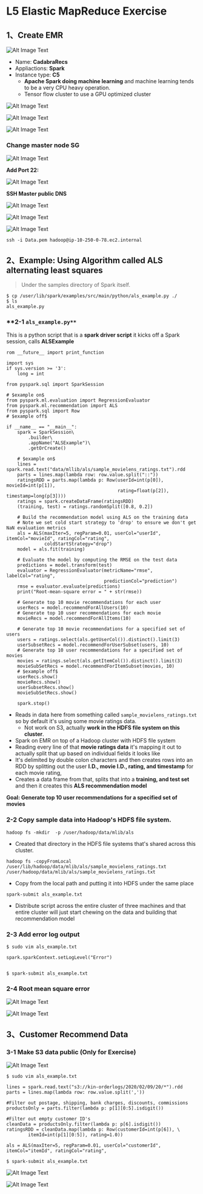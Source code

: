 # **L5 Elastic MapReduce Exercise**

## **1、Create EMR**

![Alt Image Text](../images/17_1.png "body image") 

* Name: **CadabraRecs**
* Appliactions: **Spark**
* Instance type: **C5**
	*  **Apache Spark doing machine learning** and machine learning tends to be a very CPU heavy operation.
	*  Tensor flow cluster to use a GPU optimized cluster

![Alt Image Text](../images/17_2.png "body image") 

![Alt Image Text](../images/17_3.png "body image") 

![Alt Image Text](../images/17_4.png "body image") 


### Change master node SG

![Alt Image Text](../images/17_5.png "body image") 

**Add Port 22:**

![Alt Image Text](../images/17_6.png "body image") 

**SSH Master public DNS**

![Alt Image Text](../images/17_7.png "body image") 

![Alt Image Text](../images/17_8.png "body image") 

![Alt Image Text](../images/17_9.png "body image") 

```
ssh -i Data.pem hadoop@ip-10-250-0-78.ec2.internal
```

## **2、Example: Using Algorithm called ALS alternating least squares**

>  Under the samples directory of Spark itself.

```
$ cp /user/lib/spark/examples/src/main/python/als_example.py ./
$ ls
als_example.py
```
### **2-1 `als_example.py**`

This is a python script that is a **spark driver script** it kicks off a Spark session, calls **ALSExample**

```
rom __future__ import print_function

import sys
if sys.version >= '3':
    long = int

from pyspark.sql import SparkSession

# $example on$
from pyspark.ml.evaluation import RegressionEvaluator
from pyspark.ml.recommendation import ALS
from pyspark.sql import Row
# $example off$

if __name__ == "__main__":
    spark = SparkSession\
        .builder\
        .appName("ALSExample")\
        .getOrCreate()

    # $example on$
    lines = spark.read.text("data/mllib/als/sample_movielens_ratings.txt").rdd
    parts = lines.map(lambda row: row.value.split("::"))
    ratingsRDD = parts.map(lambda p: Row(userId=int(p[0]), movieId=int(p[1]),
                                         rating=float(p[2]), timestamp=long(p[3])))
    ratings = spark.createDataFrame(ratingsRDD)
    (training, test) = ratings.randomSplit([0.8, 0.2])

    # Build the recommendation model using ALS on the training data
    # Note we set cold start strategy to 'drop' to ensure we don't get NaN evaluation metrics
    als = ALS(maxIter=5, regParam=0.01, userCol="userId", itemCol="movieId", ratingCol="rating",
              coldStartStrategy="drop")
    model = als.fit(training)

    # Evaluate the model by computing the RMSE on the test data
    predictions = model.transform(test)
    evaluator = RegressionEvaluator(metricName="rmse", labelCol="rating",
                                    predictionCol="prediction")
    rmse = evaluator.evaluate(predictions)
    print("Root-mean-square error = " + str(rmse))

    # Generate top 10 movie recommendations for each user
    userRecs = model.recommendForAllUsers(10)
    # Generate top 10 user recommendations for each movie
    movieRecs = model.recommendForAllItems(10)

    # Generate top 10 movie recommendations for a specified set of users
    users = ratings.select(als.getUserCol()).distinct().limit(3)
    userSubsetRecs = model.recommendForUserSubset(users, 10)
    # Generate top 10 user recommendations for a specified set of movies
    movies = ratings.select(als.getItemCol()).distinct().limit(3)
    movieSubSetRecs = model.recommendForItemSubset(movies, 10)
    # $example off$
    userRecs.show()
    movieRecs.show()
    userSubsetRecs.show()
    movieSubSetRecs.show()

    spark.stop()
```

* Reads in data here from something called `sample_movielens_ratings.txt` so by default it's using some movie ratings data.
	* Not work on S3, actually **work in the HDFS file system on this cluster**.
* Spark on EMR on top of a Hadoop cluster with HDFS file system
* Reading every line of that **movie ratings data** it's mapping it out to actually split that up based on individual fields it looks like 
* It's delimited by double colon characters and then creates rows into an RDD by splitting out the user **I.D., movie I.D., rating, and timestamp** for each movie rating,
* Creates a data frame from that, splits that into a **training, and test set** and then it creates this **ALS recommendation model**

**Goal: Generate top 10 user recommendations for a specified set of movies**

### **2-2 Copy sample data into Hadoop's HDFS file system.**

```
hadoop fs -mkdir  -p /user/hadoop/data/mlib/als 
```

* Created that directory in the HDFS file systems that's shared across this cluster.

```
hadoop fs -copyFromLocal /user/lib/hadoop/data/mlib/als/sample_movielens_ratings.txt /user/hadoop/data/mlib/als/sample_movielens_ratings.txt
```

* Copy from the local path and putting it into HDFS under the same place

```
spark-submit als_example.txt
```

* Distribute script across the entire cluster of three machines and that entire cluster will just start chewing on the data and building that recommendation model 

### **2-3 Add error log output**

```
$ sudo vim als_example.txt

spark.sparkContext.setLogLevel("Error")


$ spark-submit als_example.txt
```

### **2-4 Root mean square error**

![Alt Image Text](../images/17_11.png "body image") 

![Alt Image Text](../images/17_12.png "body image") 



## **3、Customer Recommend Data**

### **3-1 Make S3 data public (Only for Exercise)**

![Alt Image Text](../images/17_10.png "body image") 

```
$ sudo vim als_example.txt
```

```
lines = spark.read.text("s3://kin-orderlogs/2020/02/09/20/*").rdd
parts = lines.map(lambda row: row.value.split(','))

#Filter out postage, shipping, bank charges, discounts, commissions
productsOnly = parts.filter(lambda p: p[1][0:5].isdigit())

#Filter out empty customer ID's
cleanData = productsOnly.filter(lambda p: p[6].isdigit())
ratingsRDD = cleanData.map(lambda p: Row(customerId=int(p[6]), \
        itemId=int(p[1][0:5]), rating=1.0))

als = ALS(maxIter=5, regParam=0.01, userCol="customerId", itemCol="itemId", ratingCol="rating", 
```

```
$ spark-submit als_example.txt
```

![Alt Image Text](../images/17_13.png "body image") 

![Alt Image Text](../images/17_14.png "body image") 